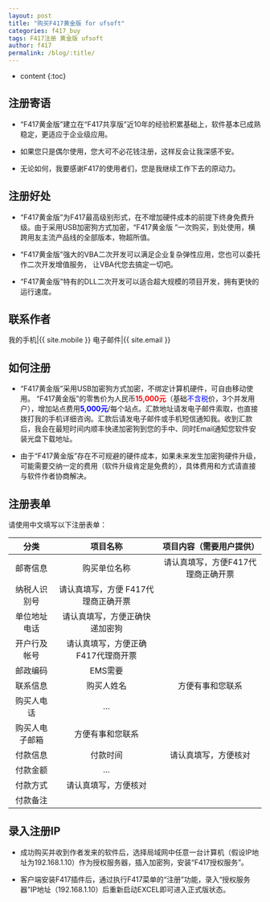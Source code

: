 ```yaml
---
layout: post
title: "购买F417黄金版 for ufsoft"
categories: f417_buy
tags: F417注册 黄金版 ufsoft
author: f417
permalink: /blog/:title/
---
```


* content
{:toc}

## 注册寄语

- “F417黄金版”建立在“F417共享版”近10年的经验积累基础上，软件基本已成熟稳定，更适应于企业级应用。

- 如果您只是偶尔使用，您大可不必花钱注册，这样反会让我深感不安。

- 无论如何，我要感谢F417的使用者们，您是我继续工作下去的原动力。




## 注册好处

- “F417黄金版”为F417最高级别形式，在不增加硬件成本的前提下终身免费升级。由于采用USB加密狗方式加密，“F417黄金版 ”一次购买，到处使用，横跨用友主流产品线的全部版本，物超所值。

- “F417黄金版”强大的VBA二次开发可以满足企业复杂弹性应用，您也可以委托作二次开发增值服务， 让VBA代您去搞定一切吧。

- “F417黄金版”特有的DLL二次开发可以适合超大规模的项目开发，拥有更快的运行速度。

## 联系作者

我的手机|{{ site.mobile }}
电子邮件|{{ site.email }}

## 如何注册

- “F417黄金版”采用USB加密狗方式加密，不绑定计算机硬件，可自由移动使用。 “F417黄金版”的零售价为人民币<font color="red"><b>15,000元</b></font>（基础<font color="blue">不含税</font>价，3个并发用户），增加站点费用<font color="blue"><b>5,000元</b></font>/每个站点。汇款地址请发电子邮件索取，也直接拨打我的手机详细咨询。汇款后请发电子邮件或手机短信通知我。收到汇款后，我会在最短时间内顺丰快递加密狗到您的手中、同时Email通知您软件安装光盘下载地址。

- 由于“F417黄金版”存在不可规避的硬件成本，如果未来发生加密狗硬件升级，可能需要交纳一定的费用（软件升级肯定是免费的），具体费用和方式请直接与软件作者协商解决。

## 注册表单

请使用中文填写以下注册表单：

分类|项目名称|项目内容（需要用户提供）
:-:|:-:|:-:
邮寄信息|购买单位名称|请认真填写，方便F417代理商正确开票
|纳税人识别号|请认真填写，方便 F417代理商正确开票
|单位地址电话|请认真填写，方便正确快递加密狗
|开户行及帐号|请认真填写，方便正确 F417代理商开票
|邮政编码|EMS需要
联系信息|购买人姓名|方便有事和您联系
|购买人电话|…
|购买人电子邮箱|方便有事和您联系
付款信息|付款时间|请认真填写，方便核对
|付款金额|…
|付款方式|请认真填写，方便核对
|付款备注|


## 录入注册IP

- 成功购买并收到作者发来的软件后，选择局域网中任意一台计算机（假设IP地址为192.168.1.10）作为授权服务器，插入加密狗，安装“F417授权服务”。

- 客户端安装F417插件后，通过执行F417菜单的“注册”功能，录入“授权服务器”IP地址（192.168.1.10）后重新启动EXCEL即可进入正式版状态。
